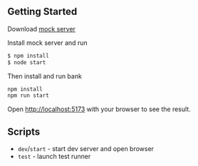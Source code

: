 ## Getting Started

Download [mock server](https://github.com/Krblshna/bank_server)

Install mock server and run

```bash
$ npm install
$ node start
```

Then install and run bank

```bash
npm install
npm run start
```

Open [http://localhost:5173](http://localhost:5173) with your browser to see the result.

## Scripts

-   `dev`/`start` - start dev server and open browser
-   `test` - launch test runner